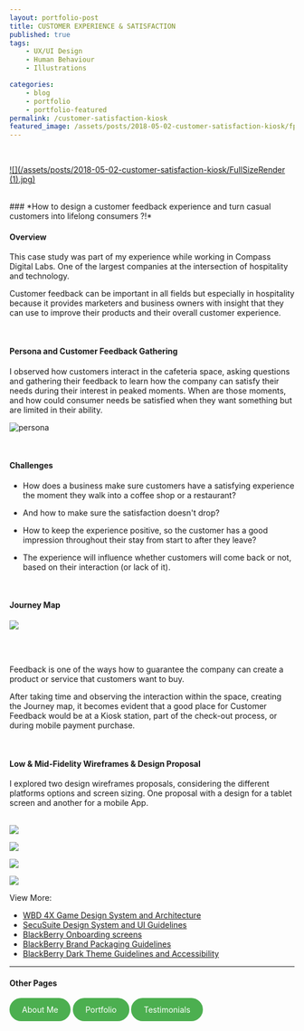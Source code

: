 ```yaml
---
layout: portfolio-post
title: CUSTOMER EXPERIENCE & SATISFACTION
published: true
tags:
    - UX/UI Design
    - Human Behaviour
    - Illustrations

categories:
    - blog
    - portfolio
    - portfolio-featured
permalink: /customer-satisfaction-kiosk
featured_image: /assets/posts/2018-05-02-customer-satisfaction-kiosk/fp_customer-journey.jpg
---
```

 <br>
 
 [![](/assets/posts/2018-05-02-customer-satisfaction-kiosk/FullSizeRender (1).jpg)](#)

 <br>
### *How to design a customer feedback experience and turn casual customers into lifelong consumers ?!*
<br>


#### Overview 


This case study was part of my experience while working in Compass Digital Labs. One of the largest companies at the intersection of hospitality and technology. 

Customer feedback can be important in all fields but especially in hospitality because it provides marketers and business owners with insight that they can use to improve their products and their overall customer experience. 



<br>


#### Persona and Customer Feedback Gathering 



I observed how customers interact in the cafeteria space, asking questions and gathering their feedback to learn how the company can satisfy their needs during their interest in peaked moments. When are those moments, and how could consumer needs be satisfied when they want something but are limited in their ability.

![persona](assets/posts/2018-05-02-customer-satisfaction-kiosk/CompassGroup-PersonaCard.png "persona")

<br>


#### Challenges 


-  How does a business make sure customers have a satisfying experience the moment they walk into a coffee shop or a restaurant? 

-  And how to make sure the satisfaction doesn't drop? 

-  How to keep the experience positive, so the customer has a good impression throughout their stay from start to after they leave?

-  The experience will influence whether customers will come back or not, based on their interaction (or lack of it). 


<br>


#### Journey Map 



[![](/assets/posts/2018-05-02-customer-satisfaction-kiosk/CustomerSatisfaction_JourneyMap.jpg)](#)

<br>
<br>


Feedback is one of the ways how to guarantee the company can create a product or service that customers want to buy.

After taking time and observing the interaction within the space, creating the Journey map, it becomes evident that a good place for Customer Feedback would be at a Kiosk station, part of the check-out process, or during mobile payment purchase.


<br>

#### Low & Mid-Fidelity Wireframes & Design Proposal 



I explored two design wireframes proposals, considering the different platforms options and screen sizing. One proposal with a design for a tablet screen and another for a mobile App.
<br>
<br>


[![](/assets/posts/2018-05-02-customer-satisfaction-kiosk/sketch_customer.jpg)](#)


[![](/assets/posts/2018-05-02-customer-satisfaction-kiosk/cg_mobile_mock-customer.gif)](#)

[![](/assets/posts/2018-05-02-customer-satisfaction-kiosk/CustomerExperiance_Mock.gif)](#)


[![](/assets/posts/2018-05-02-customer-satisfaction-kiosk/CleaningReport_Mockup2.jpg)](#)


View More:

- [WBD 4X Game Design System and Architecture](/wbd-4xhud)
- [SecuSuite Design System and UI Guidelines](/design-guidelines)
- [BlackBerry Onboarding screens](/empty-data)
- [BlackBerry Brand Packaging Guidelines](/bb-brand) 
- [BlackBerry Dark Theme Guidelines and Accessibility](/colour-accessibility) 

_________________________________________________

#### Other Pages

<html lang="en">
<head>
    <meta charset="UTF-8">
    <meta name="viewport" content="width=device-width, initial-scale=1.0">
    <title>Styled Link</title>
    <style>
        .oval-link {
            display: inline-block;
            padding: 10px 20px;
            background-color: #4CAF50; /* Background color */
            color: white; /* Text color */
            border: 2px solid #4CAF50; /* Border color */
            border-radius: 30px; /* Rounded corners */
            text-decoration: none; /* Remove underline */
             }
  .oval-link:hover {
            background-color: white; /* Hover background color */
            color: #4CAF50; /* Hover text color */
        }
    </style>
</head>
<body>
    <a href="https://curlydesigner.com/about" class="oval-link">About Me</a>
</body>
</html>

<html lang="en">
<head>
    <meta charset="UTF-8">
    <meta name="viewport" content="width=device-width, initial-scale=1.0">
    <title>Styled Link</title>
    <style>
        .oval-link {
            display: inline-block;
            padding: 10px 20px;
            background-color: #4CAF50; /* Background color */
            color: white; /* Text color */
            border: 2px solid #4CAF50; /* Border color */
            border-radius: 30px; /* Rounded corners */
            text-decoration: none; /* Remove underline */
             }
  .oval-link:hover {
            background-color: white; /* Hover background color */
            color: #4CAF50; /* Hover text color */
        }
    </style>
</head>
<body>
    <a href="https://curlydesigner.com/category/portfolio" class="oval-link">Portfolio</a>
</body>
</html>

<html lang="en">
<head>
    <meta charset="UTF-8">
    <meta name="viewport" content="width=device-width, initial-scale=1.0">
    <title>Styled Link</title>
    <style>
        .oval-link {
            display: inline-block;
            padding: 10px 20px;
            background-color: #4CAF50; /* Background color */
            color: white; /* Text color */
            border: 2px solid #4CAF50; /* Border color */
            border-radius: 30px; /* Rounded corners */
            text-decoration: none; /* Remove underline */
             }
  .oval-link:hover {
            background-color: white; /* Hover background color */
            color: #4CAF50; /* Hover text color */
        }
    </style>
</head>
<body>
    <a href="https://curlydesigner.com/#testimonials" class="oval-link">Testimonials</a>
</body>
</html>